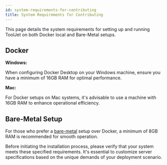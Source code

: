 ```yaml
---
id: system-requirements-for-contributing
title: System Requirements for Contributing 
---
```


This page details the system requirements for setting up and running ToolJet on both Docker local and Bare-Metal setups. 

## Docker 

**Windows:**

When configuring Docker Desktop on your Windows machine, ensure you have a minimum of 16GB RAM for optimal performance.


**Mac:**

For Docker setups on Mac systems, it's advisable to use a machine with 16GB RAM to enhance operational efficiency.


## Bare-Metal Setup

For those who prefer a [bare-metal](https://docs.tooljet.com/docs/contributing-guide/setup/docker) setup over Docker, a minimum of 8GB RAM is recommended for smooth operation.

Before initiating the installation process, please verify that your system meets these specified requirements. It's essential to customize server specifications based on the unique demands of your deployment scenario.